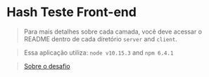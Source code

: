 # Hash Teste Front-end

> Para mais detalhes sobre cada camada, você deve acessar o README dentro de cada diretório `server` and `client`.

> Essa aplicação utiliza: `node v10.15.3` and `npm 6.4.1`

> <a href="https://github.com/hashlab/hiring/blob/master/challenges/pt-br/front-challenge.md">Sobre o desafio</a>
